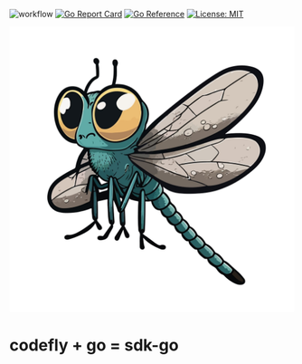 ![workflow](https://github.com/codefly-dev/sdk-go/actions/workflows/go.yml/badge.svg)
[![Go Report Card](https://goreportcard.com/badge/github.com/codefly-dev/sdk-go)](https://goreportcard.com/report/github.com/codefly-dev/sdk-go)
[![Go Reference](https://pkg.go.dev/badge/github.com/codefly-dev/sdk-go.svg)](https://pkg.go.dev/github.com/codefly-dev/sdk-go)
[![License: MIT](https://img.shields.io/badge/License-MIT-yellow.svg)](https://opensource.org/licenses/MIT)


![](docs/media/dragonfly.png)

# codefly + go = sdk-go 


